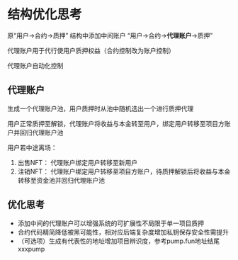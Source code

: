 # 结构优化思考

原“用户→合约→质押” 结构中添加中间账户 “用户→合约→**代理账户**→质押”

代理账户用于代行使用户质押权益（合约控制改为账户控制）

代理账户自动化控制

## 代理账户

生成一个代理账户池，用户质押时从池中随机选出一个进行质押代理

用户正常质押至解锁，代理账户将收益与本金转至用户，绑定用户转移至项目方账户并回归代理账户池

用户若中途离场：
1. 出售NFT： 代理账户绑定用户转移至新用户
2. 注销NFT： 代理账户绑定用户转移至项目方账户，待质押解锁后将收益与本金转移至资金池并回归代理账户池

## 优化思考

- 添加中间的代理账户可以增强系统的可扩展性不局限于单一项目质押
- 合约代码精简降低被黑可能性，相对应后端复杂度增加私钥保存安全性需提升
- （可选项）生成有代表性的地址增加项目辨识度，参考pump.fun地址结尾xxxpump
